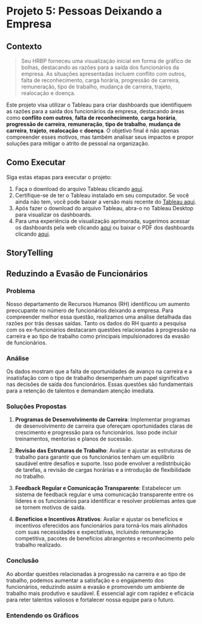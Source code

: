 # Projeto 5: Pessoas Deixando a Empresa

## Contexto

>Seu HRBP forneceu uma visualização inicial em forma de gráfico de bolhas, destacando as razões para a saída dos funcionários da empresa. As situações apresentadas incluem conflito com outros, falta de reconhecimento, carga horária, progressão de carreira, remuneração, tipo de trabalho, mudança de carreira, trajeto, realocação e doença.

Este projeto visa utilizar o Tableau para criar dashboards que identifiquem as razões para a saída dos funcionários da empresa, destacando áreas como **conflito com outros**, **falta de reconhecimento**, **carga horária**, **progressão de carreira**, **remuneração**, **tipo de trabalho**, **mudança de carreira**, **trajeto**, **realocação** e **doença**. O objetivo final é não apenas compreender esses motivos, mas também analisar seus impactos e propor soluções para mitigar o atrito de pessoal na organização.



## Como Executar

Siga estas etapas para executar o projeto:

1. Faça o download do arquivo Tableau clicando [aqui](Data/ProjetoIndividual5.twbx).
2. Certifique-se de ter o Tableau instalado em seu computador. Se você ainda não tem, você pode baixar a versão mais recente do [Tableau aqui](https://www.tableau.com/pt-br/trial/download-tableau).
3. Após fazer o download do arquivo Tableau, abra-o no Tableau Desktop para visualizar os dashboards.
4. Para uma experiência de visualização aprimorada, sugerimos acessar os dashboards pela web clicando [aqui](https://public.tableau.com/app/profile/cassio.ramos/viz/ProjetoIndividual5_17087108028200/Histria1) ou baixar o PDF dos dashboards clicando [aqui](Data/História%201.pdf).

## StoryTelling

## Reduzindo a Evasão de Funcionários

### Problema

Nosso departamento de Recursos Humanos (RH) identificou um aumento preocupante no número de funcionários deixando a empresa. Para compreender melhor essa questão, realizamos uma análise detalhada das razões por trás dessas saídas. Tanto os dados do RH quanto a pesquisa com os ex-funcionários destacaram questões relacionadas à progressão na carreira e ao tipo de trabalho como principais impulsionadores da evasão de funcionários.

### Análise

Os dados mostram que a falta de oportunidades de avanço na carreira e a insatisfação com o tipo de trabalho desempenham um papel significativo nas decisões de saída dos funcionários. Essas questões são fundamentais para a retenção de talentos e demandam atenção imediata.

### Soluções Propostas

1. **Programas de Desenvolvimento de Carreira**: Implementar programas de desenvolvimento de carreira que ofereçam oportunidades claras de crescimento e progressão para os funcionários. Isso pode incluir treinamentos, mentorias e planos de sucessão.

2. **Revisão das Estruturas de Trabalho**: Avaliar e ajustar as estruturas de trabalho para garantir que os funcionários tenham um equilíbrio saudável entre desafios e suporte. Isso pode envolver a redistribuição de tarefas, a revisão de cargas horárias e a introdução de flexibilidade no trabalho.

3. **Feedback Regular e Comunicação Transparente**: Estabelecer um sistema de feedback regular e uma comunicação transparente entre os líderes e os funcionários para identificar e resolver problemas antes que se tornem motivos de saída.

4. **Benefícios e Incentivos Atrativos**: Avaliar e ajustar os benefícios e incentivos oferecidos aos funcionários para torná-los mais alinhados com suas necessidades e expectativas, incluindo remuneração competitiva, pacotes de benefícios abrangentes e reconhecimento pelo trabalho realizado.

### Conclusão

Ao abordar questões relacionadas à progressão na carreira e ao tipo de trabalho, podemos aumentar a satisfação e o engajamento dos funcionários, reduzindo assim a evasão e promovendo um ambiente de trabalho mais produtivo e saudável. É essencial agir com rapidez e eficácia para reter talentos valiosos e fortalecer nossa equipe para o futuro.

### Entendendo os Gráficos
